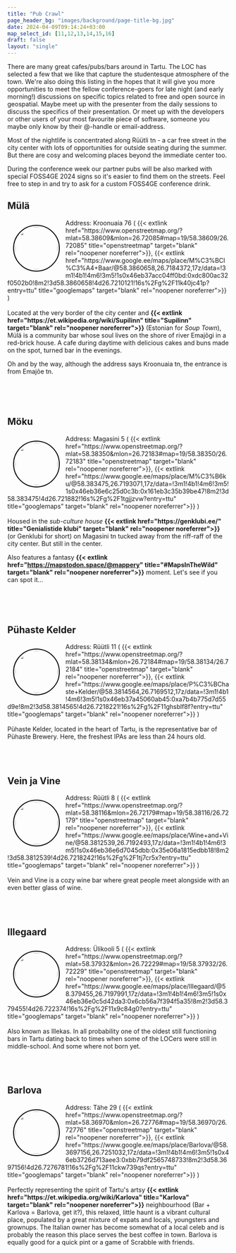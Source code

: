 ```yaml
---
title: "Pub Crawl"
page_header_bg: "images/background/page-title-bg.jpg"
date: 2024-04-09T09:14:24+03:00
map_select_id: [11,12,13,14,15,16]
draft: false
layout: "single"
---
```

<style>
.double-container{
  width:100%;
  overflow:hidden;
  padding-bottom:50px;

}
.logo{
  border-radius:50%;
  height:96px;
  border:3px solid transparent;
  outline: 2px solid black;
  float:left;
  margin:15px
}
</style>

There are many great cafes/pubs/bars around in Tartu. The LOC has selected
a few that we like that capture the studentesque atmosphere of the town. We're
also doing this listing in the hopes that it will give you more opportunities
to meet the fellow conference-goers for late night (and early morning!) discussions
on specific topics related to free and open source in geospatial. Maybe meet
up with the presenter from the daily sessions to discuss the specifics of their
presentation. Or meet up with the developers or other users of your most
favourite piece of software, someone you maybe only know by their @-handle or
email-address.

Most of the nightlife is concentrated along Rüütli tn - a car free street in the
city center with lots of opportunities for outside seating during the summer.
But there are cosy and welcoming places beyond the immediate center too.

During the conference week our partner pubs will be also marked with special
FOSS4GE 2024 signs so it's easier to find them on the streets. Feel free to
step in and try to ask for a custom FOSS4GE conference drink.

## Mülä
<div class="double-container">
<img class="logo" src="../../images/map-icons/myla.png">
Address: Kroonuaia 76 (
  {{< extlink
      href="https://www.openstreetmap.org/?mlat=58.38609&mlon=26.72085#map=19/58.38609/26.72085"
      title="openstreetmap" target="blank" rel="noopener noreferrer">}},
  {{< extlink
      href="https://www.google.ee/maps/place/M%C3%BCl%C3%A4+Baar/@58.3860658,26.7184372,17z/data=!3m1!4b1!4m6!3m5!1s0x46eb37acc04ff0bd:0xdc800ac32f0502b0!8m2!3d58.3860658!4d26.7210121!16s%2Fg%2F11k40jc41p?entry=ttu"
      title="googlemaps" target="blank" rel="noopener noreferrer">}}
)<br><br>
Located at the very border of the city center and
<b>{{<
  extlink href="https://et.wikipedia.org/wiki/Supilinn"
  title="Supilinn"
  target="blank"
  rel="noopener noreferrer">}}</b> (Estonian for <i>Soup Town</i>),
Mülä is a community bar whose soul lives on the shore of river Emajõgi in a
red-brick house. A cafe during daytime with delicious cakes and buns made on
the spot, turned bar in the evenings.

Oh and by the way, although the address says Kroonuaia tn, the entrance is
from Emajõe tn.
</div>

## Möku
<div class="double-container">
<img class="logo" src="../../images/map-icons/moku.png">
Address: Magasini 5 (
  {{< extlink
      href="https://www.openstreetmap.org/?mlat=58.38350&mlon=26.72183#map=19/58.38350/26.72183"
      title="openstreetmap" target="blank" rel="noopener noreferrer">}},
  {{< extlink
      href="https://www.google.ee/maps/place/M%C3%B6ku/@58.383475,26.7193071,17z/data=!3m1!4b1!4m6!3m5!1s0x46eb36e6c25d0c3b:0x161eb3c35b39be47!8m2!3d58.383475!4d26.721882!16s%2Fg%2F1tgjjzvw?entry=ttu"
      title="googlemaps" target="blank" rel="noopener noreferrer">}}
)<br><br>
Housed in the <i>sub-culture house</i>
<b>{{<
  extlink href="https://genklubi.ee/"
  title="Genialistide klubi"
  target="blank"
  rel="noopener noreferrer">}}</b>
(or Genklubi for short) on Magasini tn tucked away from the riff-raff of the
city center. But still in the center.

Also features a fantasy
<b>{{<
  extlink href="https://mapstodon.space/@mappery"
  title="#MapsInTheWild"
  target="blank"
  rel="noopener noreferrer">}}</b> moment. Let's see if you can spot it...
</div>

## Pühaste Kelder
<div class="double-container">
<img class="logo" src="../../images/map-icons/pyhaste.png">
Address: Rüütli 11 (
  {{< extlink
      href="https://www.openstreetmap.org/?mlat=58.38134&mlon=26.72184#map=19/58.38134/26.72184"
      title="openstreetmap" target="blank" rel="noopener noreferrer">}},
  {{< extlink
      href="https://www.google.ee/maps/place/P%C3%BChaste+Kelder/@58.3814564,26.7169512,17z/data=!3m1!4b1!4m6!3m5!1s0x46eb37a45060ab45:0xa7b4b775d7d55d9e!8m2!3d58.3814565!4d26.7218221!16s%2Fg%2F11ghsblf8f?entry=ttu"
      title="googlemaps" target="blank" rel="noopener noreferrer">}}
)<br><br>
Pühaste Kelder, located in the heart of Tartu, is the representative bar of
Pühaste Brewery. Here, the freshest IPAs are less than 24 hours old.
</div>

## Vein ja Vine
<div class="double-container">
<img class="logo" src="../../images/map-icons/veinjavine.png">
Address: Rüütli 8 (
  {{< extlink
      href="https://www.openstreetmap.org/?mlat=58.38116&mlon=26.72179#map=19/58.38116/26.72179"
      title="openstreetmap" target="blank" rel="noopener noreferrer">}},
  {{< extlink
      href="https://www.google.ee/maps/place/Wine+and+Vine/@58.3812539,26.7192493,17z/data=!3m1!4b1!4m6!3m5!1s0x46eb36e6d7045dbb:0x35e06a1815edbb18!8m2!3d58.3812539!4d26.7218242!16s%2Fg%2F1tj7cr5x?entry=ttu"
      title="googlemaps" target="blank" rel="noopener noreferrer">}}
)<br><br>
Vein and Vine is a cozy wine bar where great people meet alongside with an
even better glass of wine.
</div>


## Illegaard
<div class="double-container">
<img class="logo" src="../../images/map-icons/illegaard.png"/>
Address: Ülikooli 5 (
  {{< extlink
      href="https://www.openstreetmap.org/?mlat=58.37932&mlon=26.72229#map=19/58.37932/26.72229"
      title="openstreetmap" target="blank" rel="noopener noreferrer">}},
  {{< extlink
      href="https://www.google.ee/maps/place/Illegaard/@58.379455,26.7197991,17z/data=!3m1!4b1!4m6!3m5!1s0x46eb36e0c5d42da3:0x6cb56a7f394f5a35!8m2!3d58.379455!4d26.722374!16s%2Fg%2F11x9c84g0?entry=ttu"
      title="googlemaps" target="blank" rel="noopener noreferrer">}}
)<br><br>
Also known as Illekas. In all probability one of the oldest still functioning
bars in Tartu dating back to times when some of the LOCers were still in
middle-school. And some where not born yet.
</div>


## Barlova
<div class="double-container">
<img class="logo" src="../../images/map-icons/barlova.jpg">
Address: Tähe 29 (
  {{< extlink
      href="https://www.openstreetmap.org/?mlat=58.36970&mlon=26.72776#map=19/58.36970/26.72776"
      title="openstreetmap" target="blank" rel="noopener noreferrer">}},
  {{< extlink
      href="https://www.google.ee/maps/place/Barlova/@58.3697156,26.7251032,17z/data=!3m1!4b1!4m6!3m5!1s0x46eb3726d713aee3:0xbb79df2565748733!8m2!3d58.3697156!4d26.7276781!16s%2Fg%2F11ckw739qs?entry=ttu"
      title="googlemaps" target="blank" rel="noopener noreferrer">}}
)<br><br>
Perfectly representing the spirit of Tartu's artsy
<b>{{<
  extlink href="https://et.wikipedia.org/wiki/Karlova"
  title="Karlova"
  target="blank"
  rel="noopener noreferrer">}}</b> neighbourhood
(Bar + Karlova = Barlova, get it?), this relaxed, little haunt is a vibrant
cultural place, populated by a great mixture of expats and locals, youngsters
and grownups. The Italian owner has become somewhat of a local celeb and is
probably the reason this place serves the best coffee in town. Barlova is
equally good for a quick pint or a game of Scrabble with friends.
</div>
